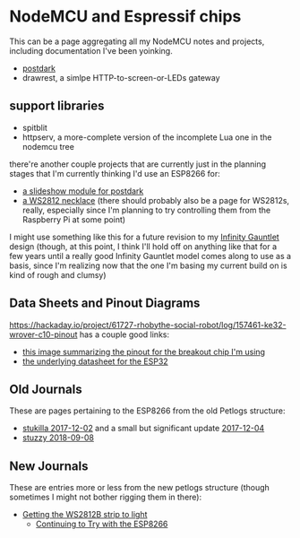# NodeMCU and Espressif chips

This can be a page aggregating all my NodeMCU notes and projects, including documentation I've been yoinking.

- [postdark][]
- drawrest, a simlpe HTTP-to-screen-or-LEDs gateway

[postdark]: f83f237b-3d81-4e2b-85d1-4686cb1f2e49.md

## support libraries

- spitblit
- httpserv, a more-complete version of the incomplete Lua one in the nodemcu tree

there're another couple projects that are currently just in the planning stages that I'm currently thinking I'd use an ESP8266 for:

- [a slideshow module for postdark][postrs]
- [a WS2812 necklace][necklace] (there should probably also be a page for WS2812s, really, especially since I'm planning to try controlling them from the Raspberry Pi at some point)

[postrs]: 6a9b637f-17b4-45e4-92ac-ae7161894b8f.md
[necklace]: 6dc617ce-7fc0-4c57-937e-2656af78f664.md

I might use something like this for a future revision to my [Infinity Gauntlet][MBIG] design (though, at this point, I think I'll hold off on anything like that for a few years until a really good Infinity Gauntlet model comes along to use as a basis, since I'm realizing now that the one I'm basing my current build on is kind of rough and clumsy)

[MBIG]: 1647ef1d-19ba-4367-96cf-ef5bfc3a857b.md

## Data Sheets and Pinout Diagrams

https://hackaday.io/project/61727-rhobythe-social-robot/log/157461-ke32-wrover-c10-pinout has a couple good links:

- [this image summarizing the pinout for the breakout chip I'm using][ESP32 pin table]
- [the underlying datasheet for the ESP32][ESP32 datasheet]

[ESP32 pin table]: https://cdn.hackaday.io/images/13181545593365404.png
[ESP32 datasheet]: https://www.espressif.com/sites/default/files/documentation/esp32-wrover_datasheet_en.pdf

## Old Journals

These are pages pertaining to the ESP8266 from the old Petlogs structure:

- [stukilla 2017-12-02](d5228011-2fa7-4766-89f8-22a31be55ed7.md) and a small but significant update [2017-12-04](d4619b36-d2dd-4061-8482-ac72469daa38.md)
- [stuzzy 2018-09-08](51c0ec80-d01b-4dc5-9c31-61bb6e0bf153.md)

## New Journals

These are entries more or less from the new petlogs structure (though sometimes I might not bother rigging them in there):

- [Getting the WS2812B strip to light](778c8e75-ae00-4f8d-94c2-03d73bd9c755.md)
  - [Continuing to Try with the ESP8266](d5456d01-f45d-48d5-962b-81198e93062e.md)
